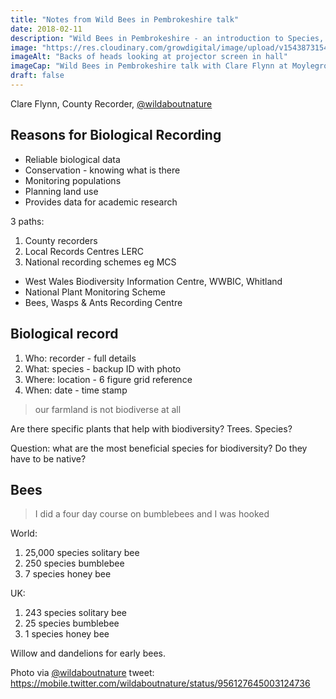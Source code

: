 ```yaml
---
title: "Notes from Wild Bees in Pembrokeshire talk"
date: 2018-02-11
description: "Wild Bees in Pembrokeshire - an introduction to Species, Diversity and Learning to Record Wildlife with Clare Flynn @wildaboutnature, talk at Moylegrove Old School Hall, Tue 23 Jan 7.30pm"
image: "https://res.cloudinary.com/growdigital/image/upload/v1543873154/clare-flynn-bee-talk-28421254799.jpg"
imageAlt: "Backs of heads looking at projector screen in hall"
imageCap: "Wild Bees in Pembrokeshire talk with Clare Flynn at Moylegrove Old School Hall, Tue 23 Jan 7.30pm, photo via @wildaboutnature"
draft: false
---
```


Clare Flynn, County Recorder, [@wildaboutnature](https://twitter.com/wildaboutnature)

## Reasons for Biological Recording

* Reliable biological data
* Conservation - knowing what is there
* Monitoring populations
* Planning land use
* Provides data for academic research

3 paths: 

1. County recorders
2. Local Records Centres LERC
3. National recording schemes eg MCS

* West Wales Biodiversity Information Centre, WWBIC, Whitland
* National Plant Monitoring Scheme
* Bees, Wasps & Ants Recording Centre

## Biological record

1. Who: recorder - full details
2. What: species - backup ID with photo
3. Where: location - 6 figure grid reference
4. When: date - time stamp

> our farmland is not biodiverse at all

Are there specific plants that help with biodiversity? Trees. Species?

Question: what are the most beneficial species for biodiversity? Do they have to be native?

## Bees

> I did a four day course on bumblebees and I was hooked

World: 

1. 25,000 species solitary bee
2. 250 species bumblebee
3. 7 species honey bee

UK: 

1. 243 species solitary bee
2. 25 species bumblebee
3. 1 species honey bee

Willow and dandelions for early bees.

Photo via [@wildaboutnature](https://twitter.com/wildaboutnature/) tweet: 
<https://mobile.twitter.com/wildaboutnature/status/956127645003124736>
